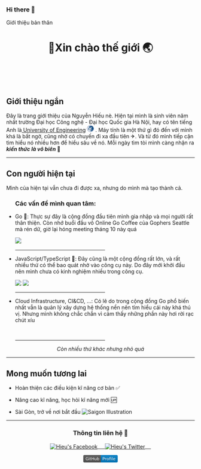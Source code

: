 ### Hi there 👋
   Giới thiệu bản thân

<body>
    <header>
        <h1>
            &#128075;Xin chào&nbsp;thế giới&nbsp;&#127759;
        </h1>
    </header>
    <br>
    <section id="short-intro">
        <h2>Giới thiệu ngắn</h2>
        <p id="short-intro-p">
            Đây là trang giới thiệu của Nguyễn Hiếu nè. Hiện tại mình là sinh viên năm nhất trường Đại học Công nghệ -
            Đại học Quốc gia Hà Nội, hay có tên tiếng Anh là<a href="https://uet.vnu.edu.vn"> University of
                Engineering</a>&nbsp;<img src="logo2_new.png" alt="UET logo" width="18px"/> . Máy tính là một thứ gì đó đến với mình khá là bất ngờ, cũng nhờ có chuyến
            đi xa đầu tiên&nbsp;&#9992;. Và từ đó mình tiếp cận tìm hiểu nó nhiều hơn để hiểu sâu về nó. Mỗi ngày tìm
            tòi mình càng nhận ra <em><b>kiến thức là vô biên&nbsp;</b></em>&#129327;
        </p>
        <hr>
    </section>
    <section id="current">
        <h2>
            Con người hiện tại
        </h2>
        <p>
            Mình của hiện tại vẫn chưa đi được xa, nhưng do mình mà tạo thành cả.
        </p>
        <ul id="interest">
            <h3>
                Các vấn đề mình quan tâm:
            </h3>
            <li class="interest-item">
                <p>Go &#128153;: Thực sự đây là cộng đồng đầu tiên mình gia nhập và mọi người rất thân
                    thiện. Còn nhớ buổi đầu vô Online Go Coffee của Gophers Seattle mà rén dữ, giờ lại hóng meeting
                    tháng 10 này
                    quá </p>
                <a href="https://go.dev/" target="_blank"><img height="50"
                        src="https://go.dev/images/gophers/pilot-bust.svg"></a>
                <br>
                <hr width="50%">
            </li>
            <li class="interest-item">
                <p>
                    JavaScript/TypeScript &#128155;: Đây cũng là một cộng đồng rất lớn, và rất nhiều thứ có thể bao quát
                    nhờ vào công cụ này. Do đây mới khởi đầu nên mình chưa có kinh nghiệm nhiều trong công cụ.
                </p>
                <a href="https://www.javascript.com/" target="_blank"><img height="50"
                        src="https://seeklogo.com/images/J/javascript-js-logo-2949701702-seeklogo.com.png"></a>
                <a href="https://www.typescriptlang.org/" target="_blank"><img height="50"
                        src="https://www.vectorlogo.zone/logos/typescriptlang/typescriptlang-icon.svg"></a>
                <br>
                <hr width="50%">
            </li>
            <li class="interest-item">
                <p>
                    Cloud Infrastructure, CI&CD, ...: Có lẽ do trong cộng đồng Go phổ biến nhất vẫn là quản lý xây dựng
                    hệ thống nền nên tìm hiểu cái này khá thú vị. Nhưng mình không chắc chắn vì cảm thấy những phần này
                    hơi rời rạc chút xíu
                </p>
                <br>
                <hr width="50%">
            </li>
        </ul>
        <div align="center"><i>Còn nhiều thứ khác nhưng nhỏ quá</i></div>
        <hr>
    </section>
    <section id="vision">
        <h2>
            Mong muốn tương lai
        </h2>
        <ul id="list-vision">
            <li class="vision-item">
                <p>Hoàn thiện các điều kiện kĩ năng cơ bản&nbsp;&#9989;</p>
            </li>
            <li class="vision-item">
                <p>Nâng cao kĩ năng, học hỏi kĩ năng mới&nbsp;&#127385;</p>
            </li>
            <li class="vision-item">
                <p>
                    Sài Gòn, trở về nơi bắt đầu&nbsp;<img
                        src="https://i.pinimg.com/originals/55/64/1f/55641f1f699bb0259081965249f66696.png"
                        alt="Saigon Illustration" width="20px">
                </p>
            </li>
        </ul>
        <hr>
    </section>
    <section id="contact">
        <div align="center">
            <h3 align="center">Thông tin liên hệ&nbsp;&#129309;
            </h3>
        </div>
        <p align="center">
            <a href="https://fb.com/hehecoi222" target="blank">
                <img align="center" alt="Hieu's Facebook" width="30px"
                    src="https://www.vectorlogo.zone/logos/facebook/facebook-icon.svg" /> &nbsp; &nbsp;
            </a>
            <a href="https://twitter.com/hehecoi222" target="blank">
                <img align="center" alt="Hieu's Twitter" width="30px"
                    src="https://www.vectorlogo.zone/logos/twitter/twitter-official.svg" /> &nbsp; &nbsp;
            </a>
        </p>
        <p align="center"><a href="https://github.com/hehecoi222"><svg xmlns="http://www.w3.org/2000/svg"
                    xmlns:xlink="http://www.w3.org/1999/xlink" width="92" height="20" role="img"
                    aria-label="GitHub: Profile">
                    <title>GitHub: Profile</title>
                    <linearGradient id="s" x2="0" y2="100%">
                        <stop offset="0" stop-color="#bbb" stop-opacity=".1" />
                        <stop offset="1" stop-opacity=".1" />
                    </linearGradient>
                    <clipPath id="r">
                        <rect width="92" height="20" rx="3" fill="#fff" />
                    </clipPath>
                    <g clip-path="url(#r)">
                        <rect width="47" height="20" fill="#555" />
                        <rect x="47" width="45" height="20" fill="#007ec6" />
                        <rect width="92" height="20" fill="url(#s)" />
                    </g>
                    <g fill="#fff" text-anchor="middle" font-family="Verdana,Geneva,DejaVu Sans,sans-serif"
                        text-rendering="geometricPrecision" font-size="110"><text aria-hidden="true" x="245" y="150"
                            fill="#010101" fill-opacity=".3" transform="scale(.1)" textLength="370">GitHub</text><text
                            x="245" y="140" transform="scale(.1)" fill="#fff" textLength="370">GitHub</text><text
                            aria-hidden="true" x="685" y="150" fill="#010101" fill-opacity=".3" transform="scale(.1)"
                            textLength="350">Profile</text><text x="685" y="140" transform="scale(.1)" fill="#fff"
                            textLength="350">Profile</text></g>
                </svg></a></p>
    </section>
</body>

</html>
